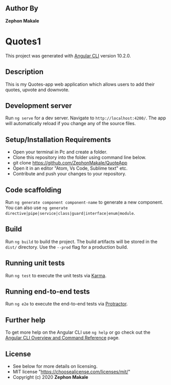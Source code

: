 ## Author By

**Zephon Makale**

# Quotes1

This project was generated with [Angular CLI](https://github.com/angular/angular-cli) version 10.2.0.
## Description
This is my Quotes-app web application which allows users to add their quotes, upvote and downvote.

## Development server

Run `ng serve` for a dev server. Navigate to `http://localhost:4200/`. The app will automatically reload if you change any of the source files.

## Setup/Installation Requirements
* Open your terminal in Pc and create a folder.
* Clone this repository into the folder using command line below.
* git clone https://github.com/ZephonMakale/QuoteApp
* Open it in an editor "Atom, Vs Code, Sublime text" etc.
* Contribute and push your changes to your repository.


## Code scaffolding

Run `ng generate component component-name` to generate a new component. You can also use `ng generate directive|pipe|service|class|guard|interface|enum|module`.

## Build

Run `ng build` to build the project. The build artifacts will be stored in the `dist/` directory. Use the `--prod` flag for a production build.

## Running unit tests

Run `ng test` to execute the unit tests via [Karma](https://karma-runner.github.io).

## Running end-to-end tests

Run `ng e2e` to execute the end-to-end tests via [Protractor](http://www.protractortest.org/).

## Further help

To get more help on the Angular CLI use `ng help` or go check out the [Angular CLI Overview and Command Reference](https://angular.io/cli) page.
## License
* See below for more details on licensing.
* MIT license "https://choosealicense.com/licenses/mit/"
* Copyright (c) 2020 **Zephon Makale**
